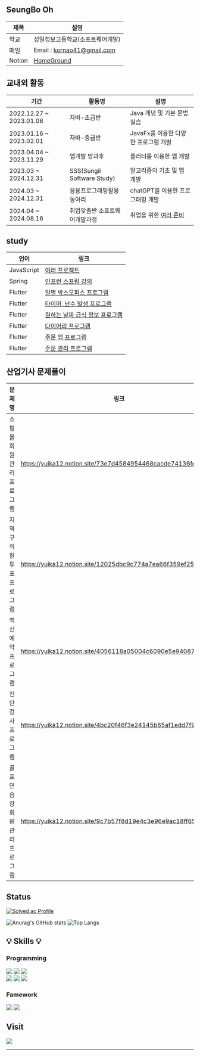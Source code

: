<h2>SeungBo Oh</h2>

| 제목  | 설명 |
| ---- | ---- |
| 학교 | 성일정보고등학교(소프트웨어개발) |
| 메일 | Email : kornao41@gmail.com |
| Notion | [HomeGround](https://yuika12.notion.site/6a0960ecbdf0435b9de4433bf49e0107 "https://yuika12.notion.site/6a0960ecbdf0435b9de4433bf49e0107") |
## 교내외 활동
| 기간 | 활동명 | 설명 |
| ---- | ---- | ----- |
| 2022.12.27 ~ 2023.01.06 | 자바-초급반 | Java 개념 및 기본 문법 실습 |
| 2023.01.16 ~ 2023.02.01 | 자바-중급반 | JavaFx를 이용한 다양한 프로그램 개발 |
| 2023.04.04 ~ 2023.11.29 | 앱개발 방과후 | 플러터를 이용한 앱 개발 |
| 2023.03 ~ 2024.12.31 | SSS(Sungil Software Study) | 알고리즘의 기초 및 앱 개발 |
| 2024.03 ~ 2024.12.31 | 응용프로그래밍활용 동아리 | chatGPT를 이용한 프로그래밍 개발 |
| 2024.04 ~ 2024.08.16 | 취업맞춤반 소프트웨어개발과정 | 취업을 위한 [여러 준비](https://github.com/Yuika12321/2024_get_a_job "https://github.com/Yuika12321/2024_get_a_job") |

## study
| 언어 | 링크 |
| ---- | ---- |
| JavaScript | [여러 프로젝트](https://github.com/Yuika12321/2024_get_a_job/tree/main/JavaScript "https://github.com/Yuika12321/2024_get_a_job/tree/main/JavaScript")
| Spring | [인프런 스프링 강의](https://yuika12.notion.site/Spring-5c174b62f4e841e3ae62002e131150d2?pvs=4 "https://yuika12.notion.site/Spring-5c174b62f4e841e3ae62002e131150d2?pvs=4")
| Flutter | [일별 박스오피스 프로그램](https://github.com/Yuika12321/flutter_application_kobis-main12-main "https://github.com/Yuika12321/flutter_application_kobis-main12-main")
| Flutter | [타이머, 난수 발생 프로그램](https://github.com/Yuika12321/flutter_application_portfolio "https://github.com/Yuika12321/flutter_application_portfolio")
| Flutter | [원하는 날짜 급식 정보 프로그램](https://github.com/Yuika12321/flutter_application_meal- "https://github.com/Yuika12321/flutter_application_meal-")
| Flutter | [다이어리 프로그램](https://github.com/Yuika12321/flutter_application_diary-main "https://github.com/Yuika12321/flutter_application_diary-main")
| Flutter | [주문 앱 프로그램](https://github.com/Yuika12321/flutter_application_client "https://github.com/Yuika12321/flutter_application_client")
| Flutter | [주문 관리 프로그램](https://github.com/Yuika12321/flutter_cafe_admin "https://github.com/Yuika12321/flutter_cafe_admin")

## 산업기사 문제풀이
| 문제명 | 링크 |
| ---- | ---- |
| 쇼핑몰 회원관리 프로그램 | https://yuika12.notion.site/73e7d4584954468cacde74136fecc42a |
| 지역구의원투표 프로그램 | https://yuika12.notion.site/12025dbc9c774a7ea66f359ef2520730 |
| 백신예약 프로그램 | https://yuika12.notion.site/4056118a05004c6090e5e9408756c131 |
| 진단검사 프로그램 | https://yuika12.notion.site/4bc20f46f3e24145b65af1edd7f9ff37 |
| 골프연습장 회원관리 프로그램 | https://yuika12.notion.site/9c7b57f8d19e4c3e96e9ac18ff650321 |
<div>
  
## Status

</div>

<div>
  
  [![Solved.ac Profile](http://mazassumnida.wtf/api/v2/generate_badge?boj=yuika12321)](https://solved.ac/yuika12321/)
 
  ![Anurag's GitHub stats](https://github-readme-stats.vercel.app/api?username=Yuika12321&show_icons=true&theme=tokyonight)  ![Top Langs](https://github-readme-stats.vercel.app/api/top-langs/?username=Yuika12321&layout=compact&theme=tokyonight)
  
</div>

 
<h2>
  💡 Skills 💡
</h2>

### Programming
<div>
    <img src="https://img.shields.io/badge/JAVA-007396?style=for-the-badge&logo=java&logoColor=white">
    <img src="https://img.shields.io/badge/oracle-F80000?style=for-the-badge&logo=oracle&logoColor=white"/>
    <img src="https://img.shields.io/badge/flutter-02569B?style=for-the-badge&logo=flutter&logoColor=white"/>
    <br>
    <img src="https://img.shields.io/badge/spring-6DB33F?style=for-the-badge&logo=spring&logoColor=white"> 
    <img src="https://img.shields.io/badge/python-3776AB?style=for-the-badge&logo=python&logoColor=white"/>
    <img src="https://img.shields.io/badge/HTML5-E34F26?style=for-the-badge&logo=python&logoColor=white"/>
</div>

### Famework
<div>
  <img src="https://img.shields.io/badge/Eclipse%20IDE-2C2255.svg?&style=for-the-badge&logo=Eclipse%20IDE&logoColor=white"/> 
  <img src="https://img.shields.io/badge/Visual%20Studio%20Code-007ACC.svg?&style=for-the-badge&logo=Visual%20Studio%20Code&logoColor=white"/> 
</div>


## Visit

  
<div>
<a href="https://hits.seeyoufarm.com"><img src="https://hits.seeyoufarm.com/api/count/incr/badge.svg?url=https%3A%2F%2Fgithub.com%2FQnd1101%2Fhit-counter&count_bg=%2379C83D&title_bg=%23555555&icon=chupachups.svg&icon_color=%23E7E7E7&title=방문자&edge_flat=false"/></a>
</div>  



---

<!--
<img src="https://github.com/Yuika12321/Yuika12321/blob/output/github-contribution-grid-snake.svg"/>
-->

